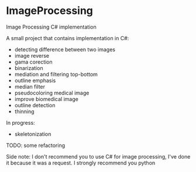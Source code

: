 # ImageProcessing
Image Processing C# implementation

A small project that contains implementation in C#:
- detecting difference between two images 
- image reverse
- gama corection
- binarization
- mediation and filtering top-bottom
- outline emphasis
- median filter
- pseudocoloring medical image
- improve biomedical image
- outline detection 
- thinning


In progress: 
- skeletonization 

TODO: some refactoring


Side note: I don't recommend you to use C# for image processing, I've done it because it was a request. I strongly recommend you python
